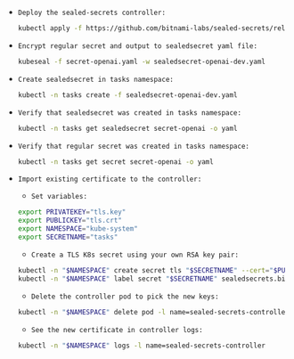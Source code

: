 - `Deploy the sealed-secrets controller:`
  ```bash
  kubectl apply -f https://github.com/bitnami-labs/sealed-secrets/releases/download/v0.27.1/controller.yaml
  ```
- `Encrypt regular secret and output to sealedsecret yaml file:`
  ```bash
  kubeseal -f secret-openai.yaml -w sealedsecret-openai-dev.yaml
  ```
- `Create sealedsecret in tasks namespace:`
  ```bash
  kubectl -n tasks create -f sealedsecret-openai-dev.yaml
  ```
- `Verify that sealedsecret was created in tasks namespace:`
  ```bash
  kubectl -n tasks get sealedsecret secret-openai -o yaml
  ```
- `Verify that regular secret was created in tasks namespace:`
  ```bash
  kubectl -n tasks get secret secret-openai -o yaml
  ```

- `Import existing certificate to the controller:`
  - `Set variables:`
  ```bash
  export PRIVATEKEY="tls.key"
  export PUBLICKEY="tls.crt"
  export NAMESPACE="kube-system"
  export SECRETNAME="tasks"
  ```
  - `Create a TLS K8s secret using your own RSA key pair:`
  ```bash
  kubectl -n "$NAMESPACE" create secret tls "$SECRETNAME" --cert="$PUBLICKEY" --key="$PRIVATEKEY"
  kubectl -n "$NAMESPACE" label secret "$SECRETNAME" sealedsecrets.bitnami.com/sealed-secrets-key=active
  ```
  - `Delete the controller pod to pick the new keys:`
  ```bash
  kubectl -n "$NAMESPACE" delete pod -l name=sealed-secrets-controller
  ```
  - `See the new certificate in controller logs:`
  ```bash
  kubectl -n "$NAMESPACE" logs -l name=sealed-secrets-controller
  ```
